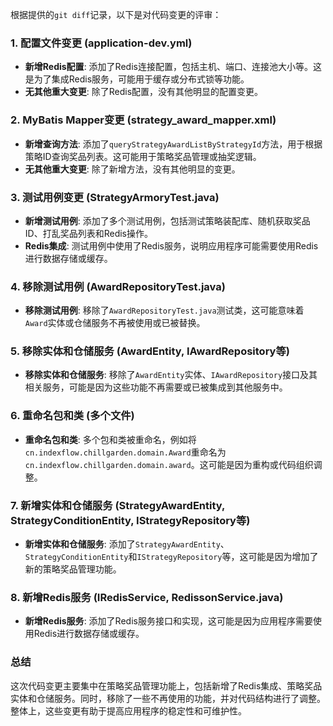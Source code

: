 根据提供的`git diff`记录，以下是对代码变更的评审：

### 1. 配置文件变更 (application-dev.yml)
- **新增Redis配置**: 添加了Redis连接配置，包括主机、端口、连接池大小等。这是为了集成Redis服务，可能用于缓存或分布式锁等功能。
- **无其他重大变更**: 除了Redis配置，没有其他明显的配置变更。

### 2. MyBatis Mapper变更 (strategy_award_mapper.xml)
- **新增查询方法**: 添加了`queryStrategyAwardListByStrategyId`方法，用于根据策略ID查询奖品列表。这可能用于策略奖品管理或抽奖逻辑。
- **无其他重大变更**: 除了新增方法，没有其他明显的变更。

### 3. 测试用例变更 (StrategyArmoryTest.java)
- **新增测试用例**: 添加了多个测试用例，包括测试策略装配库、随机获取奖品ID、打乱奖品列表和Redis操作。
- **Redis集成**: 测试用例中使用了Redis服务，说明应用程序可能需要使用Redis进行数据存储或缓存。

### 4. 移除测试用例 (AwardRepositoryTest.java)
- **移除测试用例**: 移除了`AwardRepositoryTest.java`测试类，这可能意味着`Award`实体或仓储服务不再被使用或已被替换。

### 5. 移除实体和仓储服务 (AwardEntity, IAwardRepository等)
- **移除实体和仓储服务**: 移除了`AwardEntity`实体、`IAwardRepository`接口及其相关服务，可能是因为这些功能不再需要或已被集成到其他服务中。

### 6. 重命名包和类 (多个文件)
- **重命名包和类**: 多个包和类被重命名，例如将`cn.indexflow.chillgarden.domain.Award`重命名为`cn.indexflow.chillgarden.domain.award`。这可能是因为重构或代码组织调整。

### 7. 新增实体和仓储服务 (StrategyAwardEntity, StrategyConditionEntity, IStrategyRepository等)
- **新增实体和仓储服务**: 添加了`StrategyAwardEntity`、`StrategyConditionEntity`和`IStrategyRepository`等，这可能是因为增加了新的策略奖品管理功能。

### 8. 新增Redis服务 (IRedisService, RedissonService.java)
- **新增Redis服务**: 添加了Redis服务接口和实现，这可能是因为应用程序需要使用Redis进行数据存储或缓存。

### 总结
这次代码变更主要集中在策略奖品管理功能上，包括新增了Redis集成、策略奖品实体和仓储服务。同时，移除了一些不再使用的功能，并对代码结构进行了调整。整体上，这些变更有助于提高应用程序的稳定性和可维护性。